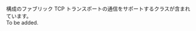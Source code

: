 <Namespace Name="Microsoft.ServiceFabric.Services.Remoting.FabricTransport">
  <Docs>
    <summary>構成のファブリック TCP トランスポートの通信をサポートするクラスが含まれています。</summary> 
    <remarks>To be added.</remarks>
  </Docs>
</Namespace>
